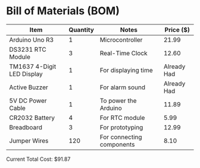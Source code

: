 # Bill of Materials (BOM)

| Item                       | Quantity | Notes                       | Price ($)   |
|----------------------------|----------|-----------------------------|-------------|
| Arduino Uno R3             | 1        | Microcontroller             | 21.99       |
| DS3231 RTC Module          | 3        | Real-Time Clock             | 12.60       |
| TM1637 4-Digit LED Display | 1        | For displaying time         | Already Had |
| Active Buzzer              | 1        | For alarm sound             | Already Had |
| 5V DC Power Cable          | 1        | To power the Arduino        | 11.89       |
| CR2032 Battery             | 4        | For RTC module              | 5.99        |
| Breadboard                 | 3        | For prototyping             | 12.99       |
| Jumper Wires               | 120      | For connecting components   | 8.10        |

Current Total Cost: $91.87